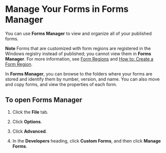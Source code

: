 
# Manage Your Forms in Forms Manager

You can use  **Forms Manager** to view and organize all of your published forms.


 **Note**  Forms that are customized with form regions are registered in the Windows registry instead of published; you cannot view them in  **Forms Manager**. For more information, see  [Form Regions](66e80f83-60db-e3b1-47e9-097f855f6512.md) and [How to: Create a Form Region](695b95a5-c795-cb4a-8d35-ba12b0007b1f.md).


In  **Forms Manager**, you can browse to the folders where your forms are stored and identify them by number, version, and name. You can also move and copy forms, and view the properties of each form.


## To open Forms Manager


1. Click the  **File** tab.
    
2. Click  **Options**. 
    
3. Click  **Advanced**. 
    
4. In the  **Developers** heading, click **Custom Forms**, and then click  **Manage Forms**.
    
